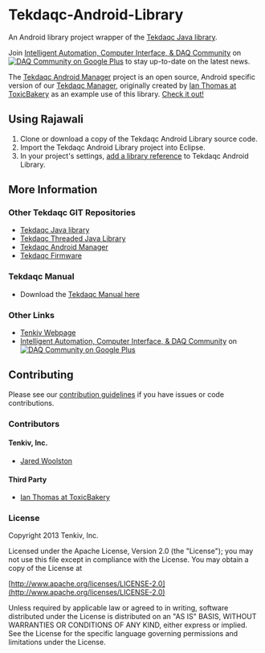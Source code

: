 Tekdaqc-Android-Library
=======================

An Android library project wrapper of the [Tekdaqc Java library](https://github.com/Tenkiv/Tekdaqc-Java-Library).

Join [Intelligent Automation, Computer Interface, & DAQ Community](https://plus.google.com/u/0/communities/109351353187504550254) on [![DAQ Community on Google Plus](https://ssl.gstatic.com/images/icons/gplus-16.png)](https://plus.google.com/u/0/communities/109351353187504550254) to stay up-to-date on the latest news.

The [Tekdaqc Android Manager](https://github.com/Tenkiv/Tekdaqc-Android-Manager) project is an open source, Android specific version of our [Tekdaqc Manager](), originally created by [Ian Thomas at ToxicBakery](https://github.com/ToxicBakery) as an example use of this library. [Check it out!](https://github.com/Tenkiv/Tekdaqc-Android-Manager)

## Using Rajawali

1. Clone or download a copy of the Tekdaqc Android Library source code.
2. Import the Tekdaqc Android Library project into Eclipse.
3. In your project's settings, [add a library reference](https://developer.android.com/tools/projects/projects-eclipse.html#ReferencingLibraryProject) to Tekdaqc Android Library.

## More Information

### Other Tekdaqc GIT Repositories
* [Tekdaqc Java library](https://github.com/Tenkiv/Tekdaqc-Java-Library)
* [Tekdaqc Threaded Java Library]()
* [Tekdaqc Android Manager](https://github.com/Tenkiv/Tekdaqc-Android-Manager)
* [Tekdaqc Firmware](https://github.com/Tenkiv/Tekdaqc-Firmware)

### Tekdaqc Manual
* Download the [Tekdaqc Manual here](http://www.tenkiv.com/tekdaqc_manual_pdf_v3.pdf)

### Other Links
* [Tenkiv Webpage](http://www.tenkiv.com/)
* [Intelligent Automation, Computer Interface, & DAQ Community](https://plus.google.com/u/0/communities/109351353187504550254) on [![DAQ Community on Google Plus](https://ssl.gstatic.com/images/icons/gplus-16.png)](https://plus.google.com/u/0/communities/109351353187504550254)

## Contributing

Please see our [contribution guidelines](https://github.com/Tenkiv/Tekdaqc-Android-Library/blob/master/CONTRIBUTING.md) if you have issues or code contributions.

### Contributors
#### Tenkiv, Inc.
* [Jared Woolston](https://github.com/jwoolston)

#### Third Party
* [Ian Thomas at ToxicBakery](https://github.com/ToxicBakery)

### License
Copyright 2013 Tenkiv, Inc.

Licensed under the Apache License, Version 2.0 (the "License"); you may not use this file except in compliance with
the License. You may obtain a copy of the License at

[http://www.apache.org/licenses/LICENSE-2.0](http://www.apache.org/licenses/LICENSE-2.0)

Unless required by applicable law or agreed to in writing, software distributed under the License is distributed on
an "AS IS" BASIS, WITHOUT WARRANTIES OR CONDITIONS OF ANY KIND, either express or implied. See the License for the
specific language governing permissions and limitations under the License.
